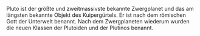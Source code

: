 Pluto ist der größte und zweitmassivste bekannte Zwergplanet und das am längsten bekannte Objekt des Kuipergürtels. Er ist nach dem römischen Gott der Unterwelt benannt. Nach dem Zwergplaneten wiederum wurden die neuen Klassen der Plutoiden und der Plutinos benannt.
